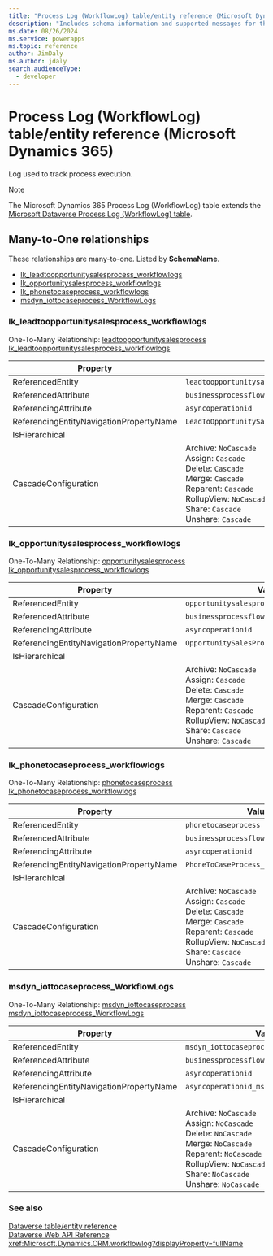 ```yaml
---
title: "Process Log (WorkflowLog) table/entity reference (Microsoft Dynamics 365)"
description: "Includes schema information and supported messages for the Process Log (WorkflowLog) table/entity with Microsoft Dynamics 365."
ms.date: 08/26/2024
ms.service: powerapps
ms.topic: reference
author: JimDaly
ms.author: jdaly
search.audienceType: 
  - developer
---
```


# Process Log (WorkflowLog) table/entity reference (Microsoft Dynamics 365)

Log used to track process execution.

> [!NOTE]
> The Microsoft Dynamics 365 Process Log (WorkflowLog) table extends the [Microsoft Dataverse Process Log (WorkflowLog) table](/power-apps/developer/data-platform/reference/entities/workflowlog).




## Many-to-One relationships

These relationships are many-to-one. Listed by **SchemaName**.

- [lk_leadtoopportunitysalesprocess_workflowlogs](#BKMK_lk_leadtoopportunitysalesprocess_workflowlogs)
- [lk_opportunitysalesprocess_workflowlogs](#BKMK_lk_opportunitysalesprocess_workflowlogs)
- [lk_phonetocaseprocess_workflowlogs](#BKMK_lk_phonetocaseprocess_workflowlogs)
- [msdyn_iottocaseprocess_WorkflowLogs](#BKMK_msdyn_iottocaseprocess_WorkflowLogs)

### <a name="BKMK_lk_leadtoopportunitysalesprocess_workflowlogs"></a> lk_leadtoopportunitysalesprocess_workflowlogs

One-To-Many Relationship: [leadtoopportunitysalesprocess lk_leadtoopportunitysalesprocess_workflowlogs](leadtoopportunitysalesprocess.md#BKMK_lk_leadtoopportunitysalesprocess_workflowlogs)

|Property|Value|
|---|---|
|ReferencedEntity|`leadtoopportunitysalesprocess`|
|ReferencedAttribute|`businessprocessflowinstanceid`|
|ReferencingAttribute|`asyncoperationid`|
|ReferencingEntityNavigationPropertyName|`LeadToOpportunitySalesProcess_asyncoperationid`|
|IsHierarchical||
|CascadeConfiguration|Archive: `NoCascade`<br />Assign: `Cascade`<br />Delete: `Cascade`<br />Merge: `Cascade`<br />Reparent: `Cascade`<br />RollupView: `NoCascade`<br />Share: `Cascade`<br />Unshare: `Cascade`|

### <a name="BKMK_lk_opportunitysalesprocess_workflowlogs"></a> lk_opportunitysalesprocess_workflowlogs

One-To-Many Relationship: [opportunitysalesprocess lk_opportunitysalesprocess_workflowlogs](opportunitysalesprocess.md#BKMK_lk_opportunitysalesprocess_workflowlogs)

|Property|Value|
|---|---|
|ReferencedEntity|`opportunitysalesprocess`|
|ReferencedAttribute|`businessprocessflowinstanceid`|
|ReferencingAttribute|`asyncoperationid`|
|ReferencingEntityNavigationPropertyName|`OpportunitySalesProcess_asyncoperationid`|
|IsHierarchical||
|CascadeConfiguration|Archive: `NoCascade`<br />Assign: `Cascade`<br />Delete: `Cascade`<br />Merge: `Cascade`<br />Reparent: `Cascade`<br />RollupView: `NoCascade`<br />Share: `Cascade`<br />Unshare: `Cascade`|

### <a name="BKMK_lk_phonetocaseprocess_workflowlogs"></a> lk_phonetocaseprocess_workflowlogs

One-To-Many Relationship: [phonetocaseprocess lk_phonetocaseprocess_workflowlogs](phonetocaseprocess.md#BKMK_lk_phonetocaseprocess_workflowlogs)

|Property|Value|
|---|---|
|ReferencedEntity|`phonetocaseprocess`|
|ReferencedAttribute|`businessprocessflowinstanceid`|
|ReferencingAttribute|`asyncoperationid`|
|ReferencingEntityNavigationPropertyName|`PhoneToCaseProcess_asyncoperationid`|
|IsHierarchical||
|CascadeConfiguration|Archive: `NoCascade`<br />Assign: `Cascade`<br />Delete: `Cascade`<br />Merge: `Cascade`<br />Reparent: `Cascade`<br />RollupView: `NoCascade`<br />Share: `Cascade`<br />Unshare: `Cascade`|

### <a name="BKMK_msdyn_iottocaseprocess_WorkflowLogs"></a> msdyn_iottocaseprocess_WorkflowLogs

One-To-Many Relationship: [msdyn_iottocaseprocess msdyn_iottocaseprocess_WorkflowLogs](msdyn_iottocaseprocess.md#BKMK_msdyn_iottocaseprocess_WorkflowLogs)

|Property|Value|
|---|---|
|ReferencedEntity|`msdyn_iottocaseprocess`|
|ReferencedAttribute|`businessprocessflowinstanceid`|
|ReferencingAttribute|`asyncoperationid`|
|ReferencingEntityNavigationPropertyName|`asyncoperationid_msdyn_iottocaseprocess`|
|IsHierarchical||
|CascadeConfiguration|Archive: `NoCascade`<br />Assign: `NoCascade`<br />Delete: `NoCascade`<br />Merge: `NoCascade`<br />Reparent: `NoCascade`<br />RollupView: `NoCascade`<br />Share: `NoCascade`<br />Unshare: `NoCascade`|



### See also

[Dataverse table/entity reference](../about-entity-reference.md)  
[Dataverse Web API Reference](/power-apps/developer/data-platform/webapi/reference/about)   
<xref:Microsoft.Dynamics.CRM.workflowlog?displayProperty=fullName>
